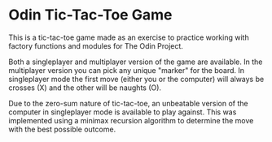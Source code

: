 # Odin Tic-Tac-Toe Game

This is a tic-tac-toe game made as an exercise to practice working with factory functions and modules for The Odin Project.

Both a singleplayer and multiplayer version of the game are available. In the multiplayer version you can pick any unique "marker" for the board. In singleplayer mode the first move (either you or the computer) will always be crosses (X) and the other will be naughts (O).

Due to the zero-sum nature of tic-tac-toe, an unbeatable version of the computer in singleplayer mode is available to play against. This was implemented using a minimax recursion algorithm to determine the move with the best possible outcome.
